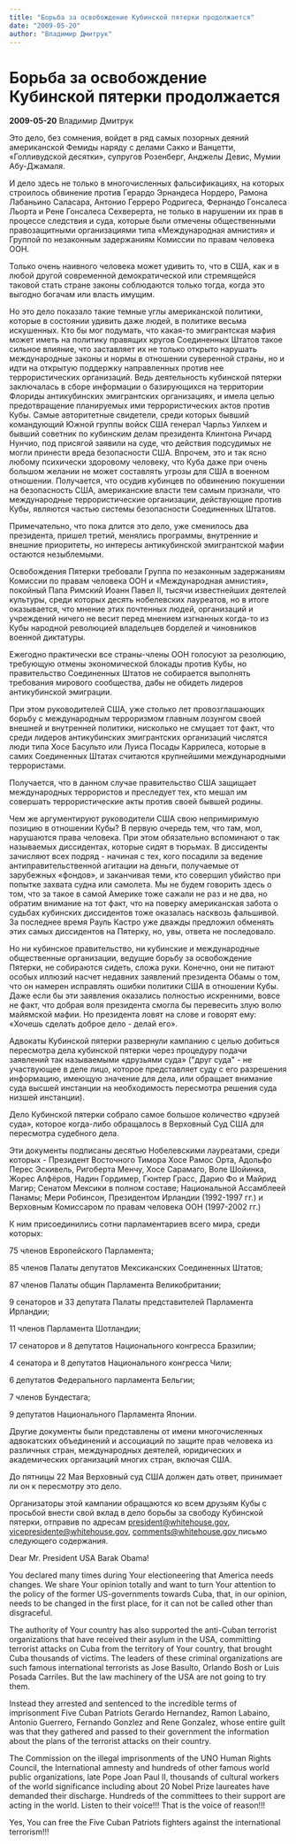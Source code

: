 ```yaml
---
title: "Борьба за освобождение Кубинской пятерки продолжается"
date: "2009-05-20"
author: "Владимир Дмитрук"
---
```


# Борьба за освобождение Кубинской пятерки продолжается

**2009-05-20** Владимир Дмитрук

Это дело, без сомнения, войдет в ряд самых позорных деяний американской Фемиды наряду с делами Сакко и Ванцетти, «Голливудской десятки», супругов Розенберг, Анджелы Девис, Мумии Абу-Джамаля.

И дело здесь не только в многочисленных фальсификациях, на которых строилось обвинение против Герардо Эрнандеса Нордеро, Рамона Лабаньино Саласара, Антонио Герреро Родригеса, Фернандо Гонсалеса Льорта и Рене Гонсалеса Сехверерта, не только в нарушении их прав в процессе следствия и суда, которые были отмечены общественными правозащитными организациями типа «Международная амнистия» и Группой по незаконным задержаниям Комиссии по правам человека ООН.

Только очень наивного человека может удивить то, что в США, как и в любой другой современной демократической или стремящейся таковой стать стране законы соблюдаются только тогда, когда это выгодно богачам или власть имущим.

Но это дело показало такие темные углы американской политики, которые в состоянии удивить даже людей, в политике весьма искушенных. Кто бы мог подумать, что какая-то эмигрантская мафия может иметь на политику правящих кругов Соединенных Штатов такое сильное влияние, что заставляет их не только открыто нарушать международные законы и нормы в отношении суверенной страны, но и идти на открытую поддержку направленных против нее террористических организаций. Ведь деятельность кубинской пятерки заключалась в сборе информации о базирующихся на территории Флориды антикубинских эмигрантских организациях, и имела целью предотвращение планируемых ими террористических актов против Кубы. Самые авторитетные свидетели, среди которых бывший командующий Южной группы войск США генерал Чарльз Уилхем и бывший советник по кубинским делам президента Клинтона Ричард Нунчио, под присягой заявили на суде, что действия подсудимых не могли принести вреда безопасности США. Впрочем, это и так ясно любому психически здоровому человеку, что Куба даже при очень большом желании не может составлять угрозы для США в военном отношении. Получается, что осудив кубинцев по обвинению покушении на безопасность США, американские власти тем самым признали, что международные террористические организации, действующие против Кубы, являются частью системы безопасности Соединенных Штатов.

Примечательно, что пока длится это дело, уже сменилось два президента, пришел третий, менялись программы, внутренние и внешние приоритеты, но интересы антикубинской эмигрантской мафии остаются незыблемыми.

Освобождения Пятерки требовали Группа по незаконным задержаниям Комиссии по правам человека ООН и «Международная амнистия», покойный Папа Римский Иоанн Павел II, тысячи известнейших деятелей культуры, среди которых десять нобелевских лауреатов, но в итоге оказывается, что мнение этих почтенных людей, организаций и учреждений ничего не весит перед мнением изгнанных когда-то из Кубы народной революцией владельцев борделей и чиновников военной диктатуры.

Ежегодно практически все страны-члены ООН голосуют за резолюцию, требующую отмены экономической блокады против Кубы, но правительство Соединенных Штатов не собирается выполнять требования мирового сообщества, дабы не обидеть лидеров антикубинской эмиграции.

При этом руководителей США, уже столько лет провозглашающих борьбу с международным терроризмом главным лозунгом своей внешней и внутренней политики, нисколько не смущает тот факт, что среди лидеров антикубинских эмигрантских организаций числятся люди типа Хосе Басульто или Луиса Посады Каррилеса, которые в самих Соединенных Штатах считаются крупнейшими международными террористами.

Получается, что в данном случае правительство США защищает международных террористов и преследует тех, кто мешал им совершать террористические акты против своей бывшей родины.

Чем же аргументируют руководители США свою непримиримую позицию в отношении Кубы? В первую очередь тем, что там, мол, нарушаются права человека. При этом обязательно вспоминают о так называемых диссидентах, которые сидят в тюрьмах. В диссиденты зачисляют всех подряд - начиная с тех, кого посадили за ведение антиправительственной агитации на деньги, получаемые от зарубежных «фондов», и заканчивая теми, кто совершил убийство при попытке захвата судна или самолета. Мы не будем говорить здесь о том, что за такое в самой Америке тоже сажали не раз и не два, но обратим внимание на тот факт, что на поверку американская забота о судьбах кубинских диссидентов тоже оказалась насквозь фальшивой. За последнее время Рауль Кастро уже дважды предложил обменять этих самых диссидентов на Пятерку, но, увы, ответа не последовало.

Но ни кубинское правительство, ни кубинские и международные общественные организации, ведущие борьбу за освобождение Пятерки, не собираются сидеть, сложа руки. Конечно, они не питают особых иллюзий насчет недавних заявлений президента Обамы о том, что он намерен исправлять ошибки политики США в отношении Кубы. Даже если бы эти заявления оказались полностью искренними, вовсе не факт, что добрая воля президента смогла бы перевесить злую волю майямской мафии. Но президента ловят на слове и говорят ему: «Хочешь сделать доброе дело - делай его».

Адвокаты Кубинской пятерки развернули кампанию с целью добиться пересмотра дела кубинской пятерки через процедуру подачи заявлений так называемыми «друзьями суда» ("друг суда" - не участвующее в деле лицо, которое представляет суду с его разрешения информацию, имеющую значение для дела, или обращает внимание суда высшей инстанции на необходимость пересмотра решения суда низшей инстанции).

Дело Кубинской пятерки собрало самое большое количество «друзей суда», которое когда-либо обращалось в Верховный Суд США для пересмотра судебного дела.

Эти документы подписаны десятью Нобелевскими лауреатами, среди которых - Президент Восточного Тимора Хосе Рамос Орта, Адольфо Перес Эскивель, Ригоберта Менчу, Хосе Сарамаго, Воле Шойинка, Жорес Алфёров, Надин Гордимер, Гюнтер Грасс, Дарио Фо и Майрид Магир; Сенатом Мексики в полном составе; Национальной Ассамблеей Панамы; Мери Робинсон, Президентом Ирландии (1992-1997 гг.) и Верховным Комиссаром по правам человека ООН (1997-2002 гг.)

К ним присоединились сотни парламентариев всего мира, среди которых:

75 членов Европейского Парламента;

85 членов Палаты депутатов Мексиканских Соединенных Штатов;

87 членов Палаты общин Парламента Великобритании;

9 сенаторов и 33 депутата Палаты представителей Парламента Ирландии;

11 членов Парламента Шотландии; 

17 сенаторов и 8 депутатов Национального конгресса Бразилии; 

4 сенатора и 8 депутатов Национального конгресса Чили; 

6 депутатов Федерального парламента Бельгии; 

7 членов Бундестага; 

9 депутатов Национального Парламента Японии.

Другие документы были представлены от имени многочисленных адвокатских объединений и ассоциаций по защите прав человека из различных стран, международных деятелей, юридических и академических организаций многих стран, включая США.

До пятницы 22 Мая Верховный суд США должен дать ответ, принимает ли он к пересмотру это дело.

Организаторы этой кампании обращаются ко всем друзьям Кубы с просьбой внести свой вклад в дело борьбы за свободу Кубинской пятерки, отправив по адресам [president@whitehouse.gov](mailto:president@whitehouse.gov), [vicepresidente@whitehouse.gov](mailto:vicepresidente@whitehouse.gov), [comments@whitehouse.gov ](mailto:comments@whitehouse.gov)письмо следующего содержания.

Dear Mr. President USA Barak Obama!

You declared many times during Your electioneering that America needs changes. We share Your opinion totally and want to turn Your attention to the policy of the former US-governments towards Cuba, that, in our opinion, needs to be changed in the first place, for it can not be called other than disgraceful.

The authority of Your country has also supported the anti-Cuban terrorist organizations that have received their asylum in the USA, committing terrorist attacks on Cuba from the territory of Your country, that brought Cuba thousands of victims. The leaders of these criminal organizations are such famous international terrorists as Jose Basulto, Orlando Bosh or Luis Posada Carriles. But the law machinery of the USA are not going to try them.

Instead they arrested and sentenced to the incredible terms of imprisonment Five Cuban Patriots Gerardo Hernandez, Ramon Labaino, Antonio Guerrero, Fernando Gonzlez and Rene Gonzalez, whose entire guilt was that they gathered and passed to their government the information about the plans of the terrorist attacks on their country.

The Commission on the illegal imprisonments of the UNO Human Rights Council, the International amnesty and hundreds of other famous world public organizations, late Pope Joan Paul II, thousands of cultural workers of the world significance including about 20 Nobel Prize laureates have demanded their discharge. Hundreds of the committees to their support are acting in the world. Listen to their voice!!! That is the voice of reason!!!

Yes, You can free the Five Cuban Patriots fighters against the international terrorism!!!